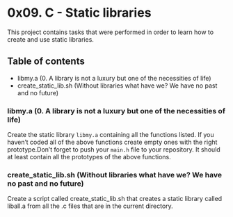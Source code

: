 # 0x09. C - Static libraries
This project contains tasks that were performed in order to learn how to create and use static libraries.

## Table of contents
* libmy.a (0. A library is not a luxury but one of the necessities of life)
* create_static_lib.sh (Without libraries what have we? We have no past and no future)

### libmy.a (0. A library is not a luxury but one of the necessities of life)
Create the static library `libmy.a` containing all the functions listed.
If you haven’t coded all of the above functions create empty ones with the right prototype.Don’t forget to push your `main.h` file to your repository. It should at least contain all the prototypes of the above functions.
 
### create_static_lib.sh (Without libraries what have we? We have no past and no future)
Create a script called create_static_lib.sh that creates a static library called liball.a from all the .c files that are in the current directory.
